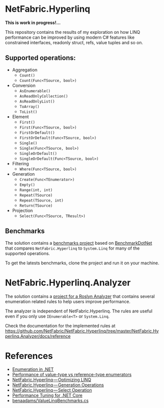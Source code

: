 # NetFabric.Hyperlinq

**This is work in progress!...**

This repository contains the results of my exploration on how LINQ performance can be improved by using modern C# features like constrained interfaces, readonly struct, refs, value tuples and so on.

## Supported operations:

- Aggregation
  - `Count()`
  - `Count(Func<TSource, bool>)`
- Conversion
  - `AsEnumerable()`
  - `AsReadOnlyCollection()`
  - `AsReadOnlyList()`
  - `ToArray()`
  - `ToList()`
- Element
  - `First()`
  - `First(Func<TSource, bool>)`
  - `FirstOrDefault()`
  - `FirstOrDefault(Func<TSource, bool>)`
  - `Single()`
  - `Single(Func<TSource, bool>)`
  - `SingleOrDefault()`
  - `SingleOrDefault(Func<TSource, bool>)`
- Filtering
  - `Where(Func<TSource, bool>)`
- Generation
  - `Create(Func<TEnumerator>)`
  - `Empty()`
  - `Range(int, int)`
  - `Repeat(TSource)`
  - `Repeat(TSource, int)`
  - `Return(TSource)`
- Projection
  - `Select(Func<TSource, TResult>)`

## Benchmarks

The solution contains a [benchmarks project](https://github.com/NetFabric/NetFabric.Hyperlinq/tree/master/NetFabric.Hyperlinq.Benchmarks) based on [BenchmarkDotNet](https://benchmarkdotnet.org) that compares `NetFabric.Hyperlinq` to `System.Linq` for many of the supported operations.

To get the latests benchmarks, clone the project and run it on your machine.

# NetFabric.Hyperlinq.Analyzer

The solution contains a [project for a Roslyn Analyzer](https://github.com/NetFabric/NetFabric.Hyperlinq/tree/master/NetFabric.Hyperlinq.Analyzer) that contains several enumeration related rules to help users improve performance.

The analyzer is independent of NetFabric.Hyperlinq. The rules are useful even if you only use `IEnumerable<T>` or `System.Linq`.

Check the documentation for the implemented rules at https://github.com/NetFabric/NetFabric.Hyperlinq/tree/master/NetFabric.Hyperlinq.Analyzer/docs/reference

# References

- [Enumeration in .NET](https://blog.usejournal.com/enumeration-in-net-d5674921512e)
- [Performance of value-type vs reference-type enumerators](https://medium.com/@antao.almada/performance-of-value-type-vs-reference-type-enumerators-820ab1acc291)
- [NetFabric.Hyperlinq — Optimizing LINQ](https://medium.com/@antao.almada/netfabric-hyperlinq-optimizing-linq-348e02566cef)
- [NetFabric.Hyperlinq — Generation Operations](https://medium.com/@antao.almada/netfabric-hyperlinq-generation-operations-6530826a70ca)
- [NetFabric.Hyperlinq — Select Operation](https://medium.com/@antao.almada/netfabric-hyperlinq-select-operation-e4ac2bbfb187)
- [Performance Tuning for .NET Core](https://reubenbond.github.io/posts/dotnet-perf-tuning)
- [benaadams/ValueLinqBenchmarks.cs](https://gist.github.com/benaadams/294cbd41ec1179638cb4b5495a15accf)

